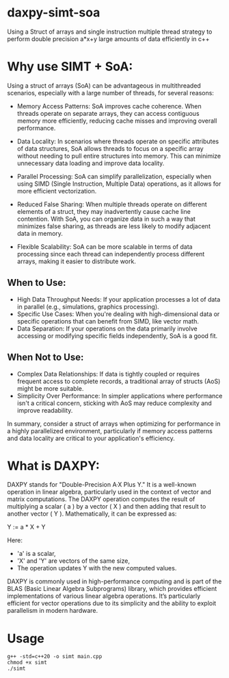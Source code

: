 # daxpy-simt-soa
Using a Struct of arrays and single instruction multiple thread strategy to perform double precision a*x+y large amounts of data efficiently in c++

# Why use SIMT + SoA:

Using a struct of arrays (SoA) can be advantageous in multithreaded scenarios, especially with a large number of threads, for several reasons:

- Memory Access Patterns: SoA improves cache coherence. When threads operate on separate arrays, they can access contiguous memory more efficiently, reducing cache misses and improving overall performance.

- Data Locality: In scenarios where threads operate on specific attributes of data structures, SoA allows threads to focus on a specific array without needing to pull entire structures into memory. This can minimize unnecessary data loading and improve data locality.

- Parallel Processing: SoA can simplify parallelization, especially when using SIMD (Single Instruction, Multiple Data) operations, as it allows for more efficient vectorization.

- Reduced False Sharing: When multiple threads operate on different elements of a struct, they may inadvertently cause cache line contention. With SoA, you can organize data in such a way that minimizes false sharing, as threads are less likely to modify adjacent data in memory.

- Flexible Scalability: SoA can be more scalable in terms of data processing since each thread can independently process different arrays, making it easier to distribute work.

## When to Use:
- High Data Throughput Needs: If your application processes a lot of data in parallel (e.g., simulations, graphics processing).
- Specific Use Cases: When you're dealing with high-dimensional data or specific operations that can benefit from SIMD, like vector math.
- Data Separation: If your operations on the data primarily involve accessing or modifying specific fields independently, SoA is a good fit.

## When Not to Use:
- Complex Data Relationships: If data is tightly coupled or requires frequent access to complete records, a traditional array of structs (AoS) might be more suitable.
- Simplicity Over Performance: In simpler applications where performance isn't a critical concern, sticking with AoS may reduce complexity and improve readability.

In summary, consider a struct of arrays when optimizing for performance in a highly parallelized environment, particularly if memory access patterns and data locality are critical to your application's efficiency.


# What is DAXPY:

DAXPY stands for "Double-Precision A·X Plus Y." It is a well-known operation in linear algebra, particularly used in the context of vector and matrix computations. The DAXPY operation computes the result of multiplying a scalar \( a \) by a vector \( X \) and then adding that result to another vector \( Y \). Mathematically, it can be expressed as:

Y := a * X + Y 

Here:
-  'a' is a scalar,
- 'X' and 'Y' are vectors of the same size,
- The operation updates Y with the new computed values.

DAXPY is commonly used in high-performance computing and is part of the BLAS (Basic Linear Algebra Subprograms) library, which provides efficient implementations of various linear algebra operations. It’s particularly efficient for vector operations due to its simplicity and the ability to exploit parallelism in modern hardware.

# Usage

```
g++ -std=c++20 -o simt main.cpp
chmod +x simt
./simt
```